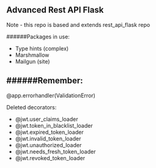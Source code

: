 ## Advanced Rest API Flask

Note - this repo is based and extends rest_api_flask repo

######Packages in use:
- Type hints (complex)
- Marshmallow
- Mailgun (site)


######Remember:
- 
@app.errorhandler(ValidationError)

Deleted decorators:
 - @jwt.user_claims_loader
 - @jwt.token_in_blacklist_loader
 - @jwt.expired_token_loader
 - @jwt.invalid_token_loader
 - @jwt.unauthorized_loader
 - @jwt.needs_fresh_token_loader
 - @jwt.revoked_token_loader
